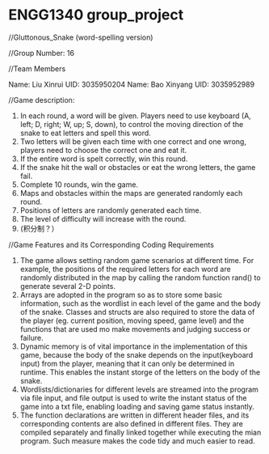 # ENGG1340 group_project
//Gluttonous_Snake (word-spelling version)

//Group Number: 16

//Team Members

Name: Liu Xinrui     UID: 3035950204
Name: Bao Xinyang    UID: 3035952989


//Game description:
1.	In each round, a word will be given. Players need to use keyboard (A, left; D, right; W, up; S, down), to control the moving direction of the snake to eat letters and spell this word. 
2.	Two letters will be given each time with one correct and one wrong, players need to choose the correct one and eat it.
3.	If the entire word is spelt correctly, win this round.
4.	If the snake hit the wall or obstacles or eat the wrong letters, the game fail.
5.	Complete 10 rounds, win the game.
6.	Maps and obstacles within the maps are generated randomly each round.
7.	Positions of letters are randomly generated each time.
8.	The level of difficulty will increase with the round.
9.	(积分制？）


//Game Features and its Corresponding Coding Requirements
1. The game allows setting random game scenarios at different time. For example, the positions of the required letters for each word are randomly distributed in the map by calling the random function rand() to generate several 2-D points.
2. Arrays are adopted in the program so as to store some basic information, such as the wordlist in each level of the game and the body of the snake. Classes and structs are also required to store the data of the player (eg. current position, moving speed, game level) and the functions that are used mo make movements and judging success or failure.
3. Dynamic memory is of vital importance in the implementation of this game, because the body of the snake depends on the input(keyboard input) from the player, meaning that it can only be determined in runtime. This enables the instant storge of the letters on the body of the snake.
4. Wordlists/dictionaries for different levels are streamed into the program via file input, and file output is used to write the instant status of the game into a txt file, enabling loading and saving game status instantly.
5. The function declarations are written in different header files, and its corresponding contents are also defined in different files. They are compiled separately and finally linked together while executing the mian program. Such measure makes the code tidy and much easier to read.

